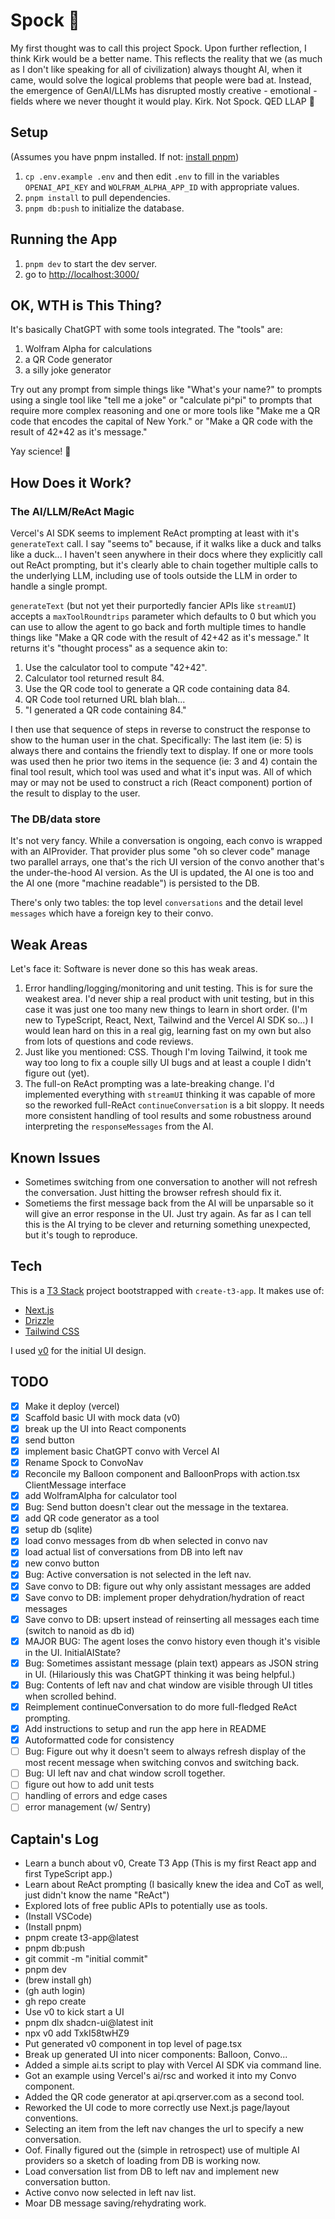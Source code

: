 # Spock 🖖

My first thought was to call this project Spock. Upon further reflection, 
I think Kirk would be a better name.
This reflects the reality that we (as much as I don't like speaking for all 
of civilization) always thought AI, when it came, would solve the logical problems 
that people were bad at.
Instead, the emergence of GenAI/LLMs has disrupted mostly creative - emotional - 
fields where we never thought it would play.
Kirk.
Not Spock.
QED LLAP 🖖

## Setup
(Assumes you have pnpm installed. If not: [install pnpm](https://pnpm.io/installation))
1. `cp .env.example .env` and then edit `.env` to fill in the variables
`OPENAI_API_KEY` and `WOLFRAM_ALPHA_APP_ID` with appropriate values.
2. `pnpm install` to pull dependencies.
3. `pnpm db:push` to initialize the database.

## Running the App
1. `pnpm dev` to start the dev server.
2. go to [http://localhost:3000/](http://localhost:3000/)

## OK, WTH is This Thing?
It's basically ChatGPT with some tools integrated.
The "tools" are:
1. Wolfram Alpha for calculations
2. a QR Code generator
3. a silly joke generator

Try out any prompt from simple things like "What's your name?" to 
prompts using a single tool like "tell me a joke" or "calculate pi^pi" to
prompts that require more complex reasoning and one or more tools like
"Make me a QR code that encodes the capital of New York." or
"Make a QR code with the result of 42*42 as it's message."

Yay science! 🖖

## How Does it Work?
### The AI/LLM/ReAct Magic
Vercel's AI SDK seems to implement ReAct prompting at least with it's
`generateText` call. I say "seems to" because, if it walks like a duck
and talks like a duck... I haven't seen anywhere in their docs where
they explicitly call out ReAct prompting, but it's clearly able to
chain together multiple calls to the underlying LLM, including use of
tools outside the LLM in order to handle a single prompt.

`generateText` (but not yet their purportedly fancier APIs like `streamUI`)
accepts a `maxToolRoundtrips` parameter which defaults to 0 but which
you can use to allow the agent to go back and forth multiple times
to handle things like "Make a QR code with the result of 42+42 as it's message."
It returns it's "thought process" as a sequence akin to:
1. Use the calculator tool to compute "42+42".
2. Calculator tool returned result 84.
3. Use the QR code tool to generate a QR code containing data 84.
4. QR Code tool returned URL blah blah...
5. "I generated a QR code containing 84."

I then use that sequence of steps in reverse to construct the response
to show to the human user in the chat.
Specifically: The last item (ie: 5) is always there and contains the friendly text
to display. If one or more tools was used then he prior two items in the
sequence (ie: 3 and 4) contain the final tool result, which tool was used
and what it's input was. All of which may or may not be used to construct
a rich (React component) portion of the result to display to the user.

### The DB/data store
It's not very fancy. While a conversation is ongoing, each convo
is wrapped with an AIProvider. That provider plus some "oh so clever code"
manage two parallel arrays, one that's the rich UI version of the convo
another that's the under-the-hood AI version. As the UI is updated,
the AI one is too and the AI one (more "machine readable") is persisted
to the DB.

There's only two tables: the top level `conversations` and the
detail level `messages` which have a foreign key to their convo.

## Weak Areas
Let's face it: Software is never done so this has weak areas.
1. Error handling/logging/monitoring and unit testing. This is for sure the
weakest area. I'd never ship a real product with unit testing, but in this case
it was just one too many new things to learn in short order. (I'm new to
TypeScript, React, Next, Tailwind and the Vercel AI SDK so...) I would lean hard on this
in a real gig, learning fast on my own but also from lots of questions and
code reviews.
2. Just like you mentioned: CSS. Though I'm loving Tailwind, it took me way
too long to fix a couple silly UI bugs and at least a couple I didn't figure out (yet).
3. The full-on ReAct prompting was a late-breaking change. I'd implemented everything
with `streamUI` thinking it was capable of more so the reworked full-ReAct
`continueConversation` is a bit sloppy. It needs more consistent handling
of tool results and some robustness around interpreting the `responseMessages`
from the AI.

## Known Issues
* Sometimes switching from one conversation to another will not refresh the
conversation. Just hitting the browser refresh should fix it.
* Sometiems the first message back from the AI will be unparsable so
it will give an error response in the UI. Just try again. As far as I can tell
this is the AI trying to be clever and returning something unexpected, but
it's tough to reproduce.

## Tech
This is a [T3 Stack](https://create.t3.gg/) project bootstrapped with `create-t3-app`.
It makes use of:

- [Next.js](https://nextjs.org)
- [Drizzle](https://orm.drizzle.team)
- [Tailwind CSS](https://tailwindcss.com)

I used [v0](https://v0.dev/) for the initial UI design.

## TODO
- [x] Make it deploy (vercel)
- [x] Scaffold basic UI with mock data (v0)
- [x] break up the UI into React components
- [x] send button
- [x] implement basic ChatGPT convo with Vercel AI
- [x] Rename Spock to ConvoNav
- [x] Reconcile my Balloon component and BalloonProps with action.tsx ClientMessage interface 
- [x] add WolframAlpha for calculator tool
- [x] Bug: Send button doesn't clear out the message in the textarea.
- [x] add QR code generator as a tool
- [x] setup db (sqlite)
- [x] load convo messages from db when selected in convo nav
- [x] load actual list of conversations from DB into left nav
- [x] new convo button
- [x] Bug: Active conversation is not selected in the left nav.
- [x] Save convo to DB: figure out why only assistant messages are added
- [x] Save convo to DB: implement proper dehydration/hydration of react messages
- [x] Save convo to DB: upsert instead of reinserting all messages each time (switch to nanoid as db id)
- [x] MAJOR BUG: The agent loses the convo history even though it's visible in the UI. InitialAIState?
- [x] Bug: Sometimes assistant message (plain text) appears as JSON string in UI. (Hilariously this was ChatGPT thinking it was being helpful.)
- [x] Bug: Contents of left nav and chat window are visible through UI titles when scrolled behind.
- [x] Reimplement continueConversation to do more full-fledged ReAct prompting.
- [x] Add instructions to setup and run the app here in README
- [x] Autoformatted code for consistency
- [ ] Bug: Figure out why it doesn't seem to always refresh display of the most recent message when switching convos and switching back.
- [ ] Bug: UI left nav and chat window scroll together.
- [ ] figure out how to add unit tests
- [ ] handling of errors and edge cases
- [ ] error management (w/ Sentry)

## Captain's Log
- Learn a bunch about v0, Create T3 App (This is my first React app and first TypeScript app.)
- Learn about ReAct prompting (I basically knew the idea and CoT as well, just didn't know the name "ReAct")
- Explored lots of free public APIs to potentially use as tools.
- (Install VSCode)
- (Install pnpm)
- pnpm create t3-app@latest
- pnpm db:push
- git commit -m "initial commit"
- pnpm dev
- (brew install gh)
- (gh auth login)
- gh repo create
- Use v0 to kick start a UI
- pnpm dlx shadcn-ui@latest init
- npx v0 add TxkI58twHZ9
- Put generated v0 component in top level of page.tsx
- Break up generated UI into nicer components: Balloon, Convo...
- Added a simple ai.ts script to play with Vercel AI SDK via command line.
- Got an example using Vercel's ai/rsc and worked it into my Convo component.
- Added the QR code generator at api.qrserver.com as a second tool.
- Reworked the UI code to more correctly use Next.js page/layout conventions.
- Selecting an item from the left nav changes the url to specify a new conversation.
- Oof. Finally figured out the (simple in retrospect) use of multiple AI providers so a sketch of loading from DB is working now.
- Load conversation list from DB to left nav and implement new conversation button.
- Active convo now selected in left nav list.
- Moar DB message saving/rehydrating work.
